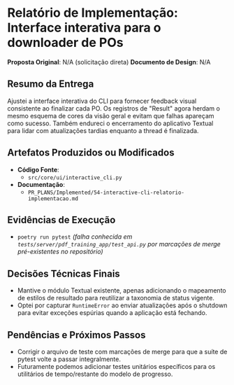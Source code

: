 # Relatório de Implementação: Interface interativa para o downloader de POs

**Proposta Original**: N/A (solicitação direta)
**Documento de Design**: N/A

## Resumo da Entrega

Ajustei a interface interativa do CLI para fornecer feedback visual consistente ao finalizar cada PO. Os registros de "Result" agora herdam o mesmo esquema de cores da visão geral e evitam que falhas apareçam como sucesso. Também endureci o encerramento do aplicativo Textual para lidar com atualizações tardias enquanto a thread é finalizada.

## Artefatos Produzidos ou Modificados

- **Código Fonte**:
  - `src/core/ui/interactive_cli.py`
- **Documentação**:
  - `PR_PLANS/Implemented/54-interactive-cli-relatorio-implementacao.md`

## Evidências de Execução

- `poetry run pytest` *(falha conhecida em `tests/server/pdf_training_app/test_api.py` por marcações de merge pré-existentes no repositório)*

## Decisões Técnicas Finais

- Mantive o módulo Textual existente, apenas adicionando o mapeamento de estilos de resultado para reutilizar a taxonomia de status vigente.
- Optei por capturar `RuntimeError` ao enviar atualizações após o shutdown para evitar exceções espúrias quando a aplicação está fechando.

## Pendências e Próximos Passos

- Corrigir o arquivo de teste com marcações de merge para que a suíte de pytest volte a passar integralmente.
- Futuramente podemos adicionar testes unitários específicos para os utilitários de tempo/restante do modelo de progresso.
